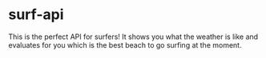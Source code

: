 # surf-api
This is the perfect API for surfers! It shows you what the weather is like and evaluates for you which is the best beach to go surfing at the moment.
